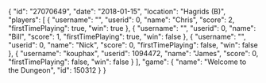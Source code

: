 {
  "id": "27070649",
  "date": "2018-01-15",
  "location": "Hagrids (B)",
  "players": [
    {
      "username": "",
      "userid": 0,
      "name": "Chris",
      "score": 2,
      "firstTimePlaying": true,
      "win": true
    },
    {
      "username": "",
      "userid": 0,
      "name": "Bill",
      "score": 1,
      "firstTimePlaying": true,
      "win": false
    },
    {
      "username": "",
      "userid": 0,
      "name": "Nick",
      "score": 0,
      "firstTimePlaying": false,
      "win": false
    },
    {
      "username": "kouphax",
      "userid": 1094472,
      "name": "James",
      "score": 0,
      "firstTimePlaying": false,
      "win": false
    }
  ],
  "game": {
    "name": "Welcome to the Dungeon",
    "id": 150312
  }
}
